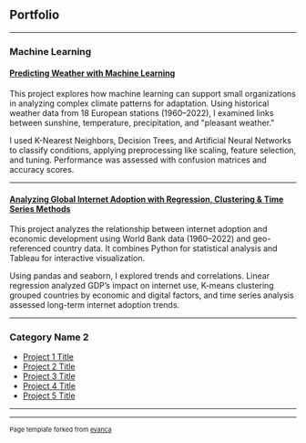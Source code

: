 ## Portfolio

---

### Machine Learning

#### [Predicting Weather with Machine Learning](https://github.com/anjaalsen/ClimateWins-insights-python)

This project explores how machine learning can support small organizations in analyzing complex climate patterns for adaptation.
Using historical weather data from 18 European stations (1960–2022), I examined links between sunshine, temperature, precipitation, and "pleasant weather."

I used K-Nearest Neighbors, Decision Trees, and Artificial Neural Networks to classify conditions, applying preprocessing like scaling, feature selection, and tuning. Performance was assessed with confusion matrices and accuracy scores.

---

#### [Analyzing Global Internet Adoption with Regression, Clustering & Time Series Methods](https://github.com/anjaalsen/Digital-Divide-insights-python)

This project analyzes the relationship between internet adoption and economic development using World Bank data (1960–2022) and geo-referenced country data. It combines Python for statistical analysis and Tableau for interactive visualization.

Using pandas and seaborn, I explored trends and correlations. Linear regression analyzed GDP’s impact on internet use, K-means clustering grouped countries by economic and digital factors, and time series analysis assessed long-term internet adoption trends.


<!-- ---
[Project 3 Title](http://example.com/)
<img src="images/dummy_thumbnail.jpg?raw=true"/> -->

---

### Category Name 2

- [Project 1 Title](http://example.com/)
- [Project 2 Title](http://example.com/)
- [Project 3 Title](http://example.com/)
- [Project 4 Title](http://example.com/)
- [Project 5 Title](http://example.com/)

---




---
<p style="font-size:11px">Page template forked from <a href="https://github.com/evanca/quick-portfolio">evanca</a></p>
<!-- Remove above link if you don't want to attibute -->
